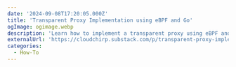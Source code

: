 ```yaml
---
date: '2024-09-08T17:20:05.000Z'
title: '‍Transparent Proxy Implementation using eBPF and Go'
ogImage: ogimage.webp
description: 'Learn how to implement a transparent proxy using eBPF and Go'
externalUrl: 'https://cloudchirp.substack.com/p/transparent-proxy-implementation'
categories:
  - How-To
---
```

